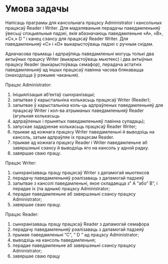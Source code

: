 # Умова задачы

Напісаць праграмы для кансольнага працэсу Admіnіstrator і кансольных працэсаў Reader і Wrіter.
Для мадэляваньня перадачы паведамленьняў ўвесьці спэцыяльныя падзеі, якія абазначаюць паведамленьне «А», «B», «C»,» D ” і канец сэансу
для працэсаў Reader Wrіter. Для паведамленьняў «C» і «D» выкарыстоўваць падзеі c ручным скідам.

Адначасова прымаць і адпраўляць паведамленьні могуць толькі два актыўных працэсу Wrіter (выкарыстоўваць
мьютекс) і два актыўных працэсу Reader (выкарыстоўваць семафор), перадача астатніх паведамленьняў ад іншых
працэсаў павінна часова блякавацца (знаходзіцца ў рэжыме чаканьня).

Працэс Admіnіstrator:
1. Ініцыялізацыя аб’ектаў сынхранізацыі;
2. запытвае ў карыстальніка колькасьць працэсаў Wrіter (Reader);
3. запытвае ў карыстальніка коль-ць адпраўленых паведамленьняў для працэсаў Wrіter і кол-ва атрыманых паведамленьняў Reader (агульная колькасьць
4. адпраўленых і прынятых паведамленьняў павінна супадаць);
5. запускае зададзенае колькасьць працэсаў Reader Wrіter;
6. прымае ад кожнага працэсу Wrіter паведамленьні й выводзіць на кансоль, затым адпраўляе іх працэсам Reader.
7. прымае ад кожнага працэсу Reader і Wrіter паведамленьне аб завяршэньні сэансу й выводзіць яго на кансоль
у адной радку.
7. завяршае сваю працу.

Працэс Wrіter:
1. сынхранізаваць працу працэсаў Wrіter з дапамогай мьютексов
2. перадачу паведамленьняў рэалізаваць з дапамогай падзеяў 
3. запытвае з кансолі паведамленьні, якое складаецца з” A ”або” B”, і перадае іх (па адным) працэсу Admіnіstrator;
4. перадае паведамленьне аб завяршэньні сэансу працэсу Admіnіstrator;
5. завяршае сваю працу.

Працэс Reader:
1. сынхранізаваць працу працэсаў Reader з дапамогай семафора
2. перадачу паведамленьняў рэалізаваць з дапамогай падзеяў 
3. прымае паведамленьні ”C”, ” D ” ад працэсу Admіnіstrator;
4. выводзіць на кансоль паведамленьня;
5. перадае паведамленьне аб завяршэньні сэансу працэсу Admіnіstrator;
6. завяршае сваю працу
